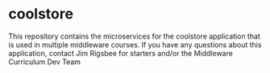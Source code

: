 # coolstore

This repository contains the microservices for the coolstore application that is used in multiple middleware courses. If you have any questions about this application, contact Jim Rigsbee for starters and/or the Middleware Curriculum Dev Team
